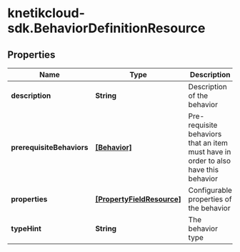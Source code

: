 # knetikcloud-sdk.BehaviorDefinitionResource

## Properties
Name | Type | Description | Notes
------------ | ------------- | ------------- | -------------
**description** | **String** | Description of the behavior | [optional] 
**prerequisiteBehaviors** | [**[Behavior]**](Behavior.md) | Pre-requisite behaviors that an item must have in order to also have this behavior | [optional] 
**properties** | [**[PropertyFieldResource]**](PropertyFieldResource.md) | Configurable properties of the behavior | 
**typeHint** | **String** | The behavior type | 


